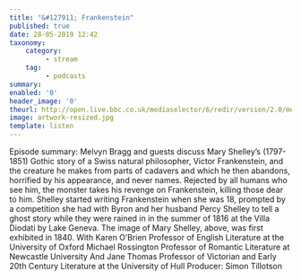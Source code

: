 ```yaml
---
title: "&#127911; Frankenstein"
published: true
date: 28-05-2019 12:42
taxonomy:
    category:
         - stream
    tag:
         - podcasts
summary:
enabled: '0'
header_image: '0'
theurl: http://open.live.bbc.co.uk/mediaselector/6/redir/version/2.0/mediaset/audio-nondrm-download/proto/http/vpid/p079ctsw.mp3
image: artwork-resized.jpg
template: listen
---
```

 
Episode summary: Melvyn Bragg and guests discuss Mary Shelley’s (1797-1851) Gothic story of a Swiss natural philosopher, Victor Frankenstein, and the creature he makes from parts of cadavers and which he then abandons, horrified by his appearance, and never names. Rejected by all humans who see him, the monster takes his revenge on Frankenstein, killing those dear to him. Shelley started writing Frankenstein when she was 18, prompted by a competition she had with Byron and her husband Percy Shelley to tell a ghost story while they were rained in in the summer of 1816 at the Villa Diodati by Lake Geneva. The image of Mary Shelley, above, was first exhibited in 1840. With Karen O’Brien Professor of English Literature at the University of Oxford Michael Rossington Professor of Romantic Literature at Newcastle University And Jane Thomas Professor of Victorian and Early 20th Century Literature at the University of Hull Producer: Simon Tillotson
